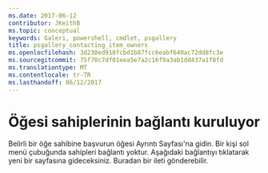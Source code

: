 ```yaml
---
ms.date: 2017-06-12
contributor: JKeithB
ms.topic: conceptual
keywords: Galeri, powershell, cmdlet, psgallery
title: psgallery_contacting_item_owners
ms.openlocfilehash: 3d238ed918fcbd1b87fcc6eabf640ac72dd8fc3e
ms.sourcegitcommit: 75f70c7df01eea5e7a2c16f9a3ab1dd437a1f8fd
ms.translationtype: MT
ms.contentlocale: tr-TR
ms.lasthandoff: 06/12/2017
---
```

# <a name="contacting-item-owners"></a>Öğesi sahiplerinin bağlantı kuruluyor

Belirli bir öğe sahibine başvurun öğesi Ayrıntı Sayfası'na gidin.
Bir kişi sol menü çubuğunda sahipleri bağlantı yoktur.
Aşağıdaki bağlantıyı tıklatarak yeni bir sayfasına gideceksiniz.
Buradan bir ileti gönderebilir.

